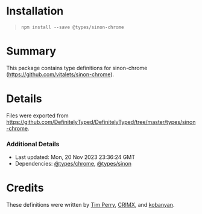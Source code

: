 # Installation
> `npm install --save @types/sinon-chrome`

# Summary
This package contains type definitions for sinon-chrome (https://github.com/vitalets/sinon-chrome).

# Details
Files were exported from https://github.com/DefinitelyTyped/DefinitelyTyped/tree/master/types/sinon-chrome.

### Additional Details
 * Last updated: Mon, 20 Nov 2023 23:36:24 GMT
 * Dependencies: [@types/chrome](https://npmjs.com/package/@types/chrome), [@types/sinon](https://npmjs.com/package/@types/sinon)

# Credits
These definitions were written by [Tim Perry](https://github.com/pimterry), [CRIMX](https://github.com/crimx), and [kobanyan](https://github.com/kobanyan).

